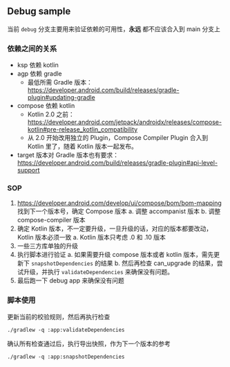 ## Debug sample
当前 `debug` 分支主要用来验证依赖的可用性，**永远** 都不应该合入到 main 分支上

### 依赖之间的关系
- ksp 依赖 kotlin
- agp 依赖 gradle
  - 最低所需 Gradle 版本：https://developer.android.com/build/releases/gradle-plugin#updating-gradle
- compose 依赖 kotlin
  - Kotlin 2.0 之前：https://developer.android.com/jetpack/androidx/releases/compose-kotlin#pre-release_kotlin_compatibility
  - 从 2.0 开始改用独立的 Plugin，Compose Compiler Plugin 合入到 Kotlin 里了，随着 Kotlin 版本一起发布。
- target 版本对 Gradle 版本也有要求：https://developer.android.com/build/releases/gradle-plugin#api-level-support

### SOP
1. https://developer.android.com/develop/ui/compose/bom/bom-mapping 找到下一个版本号，确定 Compose 版本
   a. 调整 accompanist 版本
   b. 调整 compose-compiler 版本
2. 确定 Kotlin 版本，不一定要升级，一旦升级的话，对应的版本都要改动，Kotlin 版本必须一致
   a. Kotlin 版本只考虑 .0 和 .10 版本
3. 一些三方库单独的升级
4. 执行脚本进行验证
   a. 如果需要升级 compose 版本或者 kotlin 版本，需先更新下 `snapshotDependencies` 的结果
   b. 然后再检查 can_upgrade 的结果，尝试升级，并执行 `validateDependencies` 来确保没有问题。
5. 最后跑一下 debug app 来确保没有问题

### 脚本使用

更新当前的校验规则，然后再执行检查

```shell
./gradlew -q :app:validateDependencies
```

确认所有检查通过后，执行导出快照，作为下一个版本的参考

```shell
./gradlew -q :app:snapshotDependencies
```